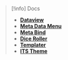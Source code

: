 > [!info] Docs
> - [**Dataview**](https://blacksmithgu.github.io/obsidian-dataview/)
> - [**Meta Data Menu**](https://mdelobelle.github.io/metadatamenu/)
> - [**Meta Bind**](https://www.moritzjung.dev/obsidian-meta-bind-plugin-docs/)
> - [**Dice Roller**](https://plugins.javalent.com/home)
> - [**Templater**](https://silentvoid13.github.io/Templater/)
> - [**ITS Theme**](https://publish.obsidian.md/slrvb-docs/ITS+Theme/ITS+Theme)